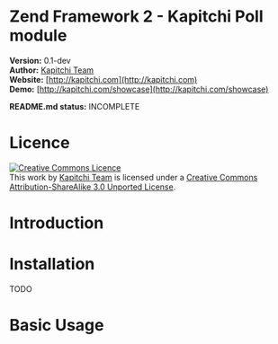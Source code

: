 Zend Framework 2 - Kapitchi Poll module
==============================================

__Version:__ 0.1-dev  
__Author:__  [Kapitchi Team](http://kapitchi.com/team)  
__Website:__ [http://kapitchi.com](http://kapitchi.com)  
__Demo:__    [http://kapitchi.com/showcase](http://kapitchi.com/showcase)  

__README.md status:__ INCOMPLETE  

Licence
=======

<a rel="license" href="http://creativecommons.org/licenses/by-sa/3.0/deed.en_GB"><img alt="Creative Commons Licence" style="border-width:0" src="http://i.creativecommons.org/l/by-sa/3.0/88x31.png" /></a><br />This work by <a xmlns:cc="http://creativecommons.org/ns#" href="http://kapitchi.com" property="cc:attributionName" rel="cc:attributionURL">Kapitchi Team</a> is licensed under a <a rel="license" href="http://creativecommons.org/licenses/by-sa/3.0/deed.en_GB">Creative Commons Attribution-ShareAlike 3.0 Unported License</a>.


Introduction
============


Installation
============

TODO

Basic Usage
===========

